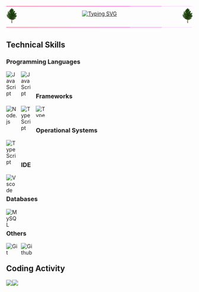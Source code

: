 <img src="./assets/borderseparator.gif">
<div align="center">
  <img src="./assets/animated_tree.gif" width="5.75%" align="left"/>
  <a href="https://git.io/typing-svg"><img src="https://readme-typing-svg.demolab.com?font=Fira+Code&duration=3000&pause=1000&color=1385F7&center=true&vCenter=true&random=false&width=580&lines=Hi%2C+i'm+DarkMenacing+and+welcome+to+my+profile." alt="Typing SVG" align="middle"/></a>
  <img src="./assets/animated_tree.gif" width="5.75%" align="right"/>
</div>
<img src="./assets/borderseparator.gif">

## Technical Skills

### Programming Languages

<a href="https://www.w3schools.com/js/default.asp"><img align="left" alt="JavaScript" width="30px" style="padding-right:10px;"  src="https://cdn.jsdelivr.net/gh/devicons/devicon/icons/javascript/javascript-original.svg"/></a>
<a href="https://www.lua.org"><img align="left" alt="JavaScript" width="30px" style="padding-right:10px;" src="https://cdn.jsdelivr.net/gh/devicons/devicon/icons/lua/lua-original.svg" /></a>

<br/>

#

### Frameworks

<a href="https://nodejs.org/en"><img align="left" alt="Node.js" width="30px" style="padding-right:10px;" src="https://cdn.jsdelivr.net/gh/devicons/devicon/icons/nodejs/nodejs-original-wordmark.svg"/></a>
<a href="https://www.typescriptlang.org"><img align="left" alt="TypeScript" width="30px" style="padding-right:10px;" src="https://cdn.jsdelivr.net/gh/devicons/devicon/icons/typescript/typescript-original.svg"/></a>
<a href="https://kit.svelte.dev"><img align="left" alt="TypeScript" width="30px" height="30px" style="padding-right:10px;" src="https://cdn.jsdelivr.net/gh/devicons/devicon/icons/svelte/svelte-original.svg"/></a>

<br/>

#

### Operational Systems

<a href="https://www.microsoft.com/en-us/windows?r=1"><img align="left" alt="TypeScript" width="30px" style="padding-right:10px;" src="https://cdn.jsdelivr.net/gh/devicons/devicon/icons/windows8/windows8-original.svg" /></a>

<br />

#

### IDE

<a href="https://code.visualstudio.com"><img align="left" alt="Vscode" width="30px" style="padding-right:10px;" src="https://cdn.jsdelivr.net/gh/devicons/devicon/icons/vscode/vscode-original.svg"/></a>

<br />

#

### Databases

<a href="https://www.mysql.com"><img align="left" alt="MySQL" width="30px" style="padding-right:10px;" src="https://cdn.jsdelivr.net/gh/devicons/devicon/icons/mysql/mysql-plain.svg" /></a>

<br />

#

### Others

<a href="https://git-scm.com"><img align="left" alt="Git" width="30px" style="padding-right:10px;" src="https://cdn.jsdelivr.net/gh/devicons/devicon/icons/git/git-original.svg"/></a>
<a href="https://github.com"><img align="left" alt="Github" width="30px" style="padding-right:10px;" src="https://cdn.jsdelivr.net/gh/devicons/devicon/icons/github/github-original.svg"/></a>

<br/>

#

## Coding Activity
<a><img align="left" src='https://github-readme-stats.vercel.app/api?username=dark-menacing&show_icons=true&theme=vue-dark'></a>
<a>&nbsp;<img align="left" src="https://github-readme-stats.vercel.app/api/top-langs/?username=dark-menacing&theme=vue-dark"></a>
